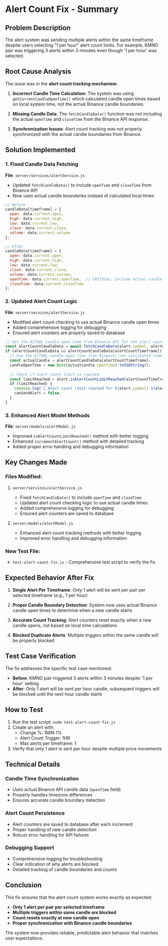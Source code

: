 # Alert Count Fix - Summary

## Problem Description

The alert system was sending multiple alerts within the same timeframe despite users selecting "1 per hour" alert count limits. For example, KMNO pair was triggering 3 alerts within 3 minutes even though '1 per hour' was selected.

## Root Cause Analysis

The issue was in the **alert count tracking mechanism**:

1. **Incorrect Candle Time Calculation**: The system was using `getCurrentCandleOpenTime()` which calculated candle open times based on local system time, not the actual Binance candle boundaries.

2. **Missing Candle Data**: The `fetchCandleData()` function was not including the actual `openTime` and `closeTime` from the Binance API response.

3. **Synchronization Issues**: Alert count tracking was not properly synchronized with the actual candle boundaries from Binance.

## Solution Implemented

### 1. Fixed Candle Data Fetching
**File**: `server/services/alertService.js`

- Updated `fetchCandleData()` to include `openTime` and `closeTime` from Binance API
- Now uses actual candle boundaries instead of calculated local times

```javascript
// Before
candleData[timeframe] = {
  open: data.current.open,
  high: data.current.high,
  low: data.current.low,
  close: data.current.close,
  volume: data.current.volume
};

// After
candleData[timeframe] = {
  open: data.current.open,
  high: data.current.high,
  low: data.current.low,
  close: data.current.close,
  volume: data.current.volume,
  openTime: data.current.openTime,  // CRITICAL: Include actual candle open time
  closeTime: data.current.closeTime
};
```

### 2. Updated Alert Count Logic
**File**: `server/services/alertService.js`

- Modified alert count checking to use actual Binance candle open times
- Added comprehensive logging for debugging
- Ensured alert counters are properly saved to database

```javascript
// Get the ACTUAL candle open time from Binance API for the alert count timeframe
const alertCountCandleData = await fetchCandleData(alert.symbol, alertCountTimeframe);
if (alertCountCandleData && alertCountCandleData[alertCountTimeframe]) {
  // Use the ACTUAL candle open time from Binance, not calculated time
  const actualCandle = alertCountCandleData[alertCountTimeframe];
  candleOpenTime = new Date(actualCandle.openTime).toISOString();
  
  // Check if alert count limit is reached
  const limitReached = alert.isAlertCountLimitReached(alertCountTimeframe, candleOpenTime);
  if (limitReached) {
    console.log(`🚫 Alert count limit reached for ${alert.symbol} ${alertCountTimeframe}. Skipping alert.`);
    canSendAlert = false;
  }
}
```

### 3. Enhanced Alert Model Methods
**File**: `server/models/alertModel.js`

- Improved `isAlertCountLimitReached()` method with better logging
- Enhanced `incrementAlertCount()` method with detailed tracking
- Added proper error handling and debugging information

## Key Changes Made

### Files Modified:
1. `server/services/alertService.js`
   - Fixed `fetchCandleData()` to include `openTime` and `closeTime`
   - Updated alert count checking logic to use actual candle times
   - Added comprehensive logging for debugging
   - Ensured alert counters are saved to database

2. `server/models/alertModel.js`
   - Enhanced alert count tracking methods with better logging
   - Improved error handling and debugging information

### New Test File:
- `test-alert-count-fix.js` - Comprehensive test script to verify the fix

## Expected Behavior After Fix

1. **Single Alert Per Timeframe**: Only 1 alert will be sent per pair per selected timeframe (e.g., 1 per hour)

2. **Proper Candle Boundary Detection**: System now uses actual Binance candle open times to determine when a new candle starts

3. **Accurate Count Tracking**: Alert counters reset exactly when a new candle opens, not based on local time calculations

4. **Blocked Duplicate Alerts**: Multiple triggers within the same candle will be properly blocked

## Test Case Verification

The fix addresses the specific test case mentioned:
- **Before**: KMNO pair triggered 3 alerts within 3 minutes despite '1 per hour' setting
- **After**: Only 1 alert will be sent per hour candle, subsequent triggers will be blocked until the next hour candle starts

## How to Test

1. Run the test script: `node test-alert-count-fix.js`
2. Create an alert with:
   - Change %: 1MIN 1%
   - Alert Count Trigger: 1HR
   - Max alerts per timeframe: 1
3. Verify that only 1 alert is sent per hour despite multiple price movements

## Technical Details

### Candle Time Synchronization
- Uses actual Binance API candle data (`openTime` field)
- Properly handles timezone differences
- Ensures accurate candle boundary detection

### Alert Count Persistence
- Alert counters are saved to database after each increment
- Proper handling of new candle detection
- Robust error handling for API failures

### Debugging Support
- Comprehensive logging for troubleshooting
- Clear indication of why alerts are blocked
- Detailed tracking of candle boundaries and counts

## Conclusion

This fix ensures that the alert count system works exactly as expected:
- **Only 1 alert per pair per selected timeframe**
- **Multiple triggers within same candle are blocked**
- **Count resets exactly at new candle open**
- **Proper synchronization with Binance candle boundaries**

The system now provides reliable, predictable alert behavior that matches user expectations.

